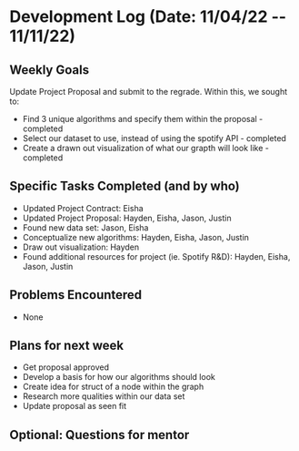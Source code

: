 # Development Log (Date: 11/04/22 -- 11/11/22)

## Weekly Goals
Update Project Proposal and submit to the regrade. Within this, we sought to:
* Find 3 unique algorithms and specify them within the proposal - completed
* Select our dataset to use, instead of using the spotify API - completed
* Create a drawn out visualization of what our grapth will look like - completed

## Specific Tasks Completed (and by who)
* Updated Project Contract: Eisha
* Updated Project Proposal: Hayden, Eisha, Jason, Justin
* Found new data set: Jason, Eisha
* Conceptualize new algorithms: Hayden, Eisha, Jason, Justin
* Draw out visualization: Hayden
* Found additional resources for project (ie. Spotify R&D): Hayden, Eisha, Jason, Justin

## Problems Encountered 
* None

## Plans for next week
* Get proposal approved
* Develop a basis for how our algorithms should look
* Create idea for struct of a node within the graph
* Research more qualities within our data set
* Update proposal as seen fit

## Optional: Questions for mentor